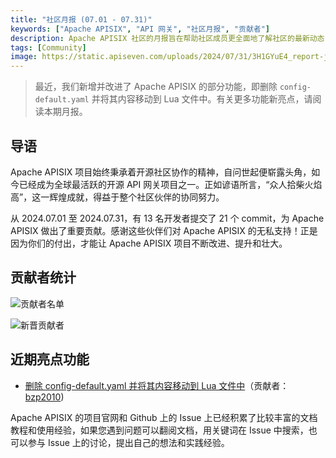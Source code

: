 ```yaml
---
title: "社区月报 (07.01 - 07.31)"
keywords: ["Apache APISIX", "API 网关", "社区月报", "贡献者"]
description: Apache APISIX 社区的月报旨在帮助社区成员更全面地了解社区的最新动态，方便大家参与到 Apache APISIX 社区中来。
tags: [Community]
image: https://static.apiseven.com/uploads/2024/07/31/3H1GYuE4_report-july-cn.png
---
```

> 最近，我们新增并改进了 Apache APISIX 的部分功能，即删除 `config-default.yaml` 并将其内容移动到 Lua 文件中。有关更多功能新亮点，请阅读本期月报。
<!--truncate-->

## 导语

Apache APISIX 项目始终秉承着开源社区协作的精神，自问世起便崭露头角，如今已经成为全球最活跃的开源 API 网关项目之一。正如谚语所言，“众人拾柴火焰高”，这一辉煌成就，得益于整个社区伙伴的协同努力。

从 2024.07.01 至 2024.07.31，有 13 名开发者提交了 21 个 commit，为 Apache APISIX 做出了重要贡献。感谢这些伙伴们对 Apache APISIX 的无私支持！正是因为你们的付出，才能让 Apache APISIX 项目不断改进、提升和壮大。

## 贡献者统计

![贡献者名单](https://static.apiseven.com/uploads/2024/07/31/Uk3y8OVm_july-contributors.png)

![新晋贡献者](https://static.apiseven.com/uploads/2024/07/31/x59QmPpL_new-contributors-july.png)

## 近期亮点功能

- [删除 config-default.yaml 并将其内容移动到 Lua 文件中](https://github.com/apache/apisix/pull/11343)（贡献者：[bzp2010](https://github.com/bzp2010))

Apache APISIX 的项目官网和 Github 上的 Issue 上已经积累了比较丰富的文档教程和使用经验，如果您遇到问题可以翻阅文档，用关键词在 Issue 中搜索，也可以参与 Issue 上的讨论，提出自己的想法和实践经验。

